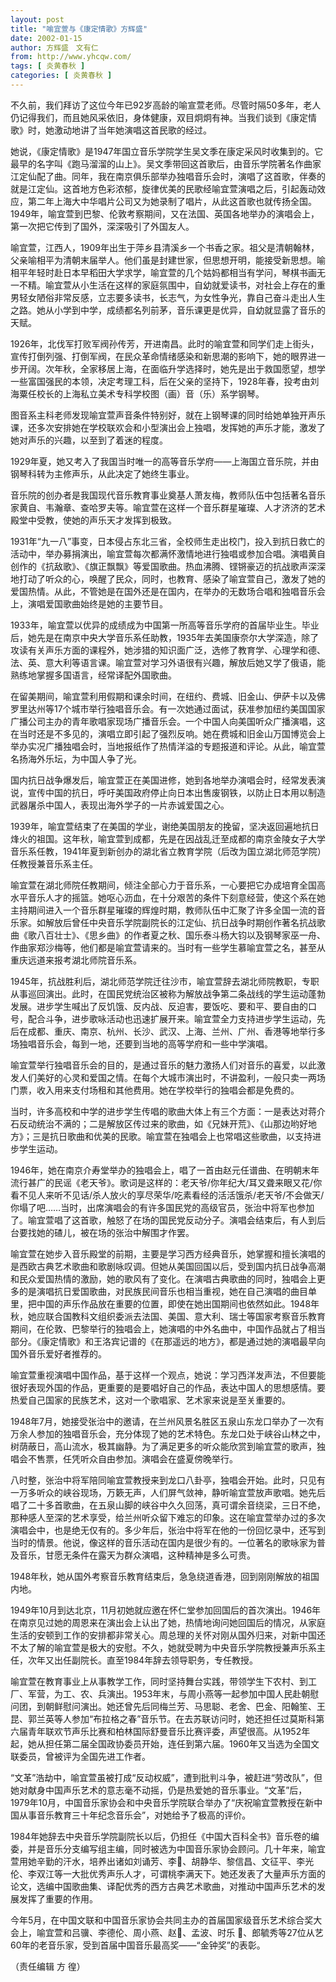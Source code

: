 ```yaml
---
layout: post
title: "喻宜萱与《康定情歌》方辉盛"
date: 2002-01-15
author: 方辉盛　文有仁
from: http://www.yhcqw.com/
tags: [ 炎黄春秋 ]
categories: [ 炎黄春秋 ]
---
```





不久前，我们拜访了这位今年已92岁高龄的喻宣萱老师。尽管时隔50多年，老人仍记得我们，而且她风采依旧，身体健康，双目炯炯有神。当我们谈到《康定情歌》时，她激动地讲了当年她演唱这首民歌的经过。


她说，《康定情歌》是1947年国立音乐学院学生吴文季在康定采风时收集到的。它最早的名字叫《跑马溜溜的山上》。吴文季带回这首歌后，由音乐学院著名作曲家江定仙配了曲。同年，我在南京俱乐部举办独唱音乐会时，演唱了这首歌，伴奏的就是江定仙。这首地方色彩浓郁，旋律优美的民歌经喻宜萱演唱之后，引起轰动效应，第二年上海大中华唱片公司又为她录制了唱片，从此这首歌也就传扬全国。1949年，喻宜萱到巴黎、伦敦考察期间，又在法国、英国各地举办的演唱会上，第一次把它传到了国外，深深吸引了外国友人。


喻宜萱，江西人，1909年出生于萍乡县清溪乡一个书香之家。祖父是清朝翰林，父亲喻相平为清朝末届举人。他们虽是封建世家，但思想开明，能接受新思想。喻相平年轻时赴日本早稻田大学求学，喻宜萱的几个姑妈都相当有学问，琴棋书画无一不精。喻宜萱从小生活在这样的家庭氛围中，自幼就爱读书，对社会上存在的重男轻女陋俗非常反感，立志要多读书，长志气，为女性争光，靠自己奋斗走出人生之路。她从小学到中学，成绩都名列前茅，音乐课更是优异，自幼就显露了音乐的天赋。


1926年，北伐军打败军阀孙传芳，开进南昌。此时的喻宜萱和同学们走上街头，宣传打倒列强、打倒军阀，在民众革命情绪感染和新思潮的影响下，她的眼界进一步开阔。次年秋，全家移居上海，在面临升学选择时，她先是出于救国愿望，想学一些富国强民的本领，决定考理工科，后在父亲的坚持下，1928年春，投考由刘海粟任校长的上海私立美术专科学校图（画）音（乐）系学钢琴。


图音系主科老师发现喻宜萱声音条件特别好，就在上钢琴课的同时给她单独开声乐课，还多次安排她在学校联欢会和小型演出会上独唱，发挥她的声乐才能，激发了她对声乐的兴趣，以至到了着迷的程度。

1929年夏，她又考入了我国当时唯一的高等音乐学府——上海国立音乐院，并由钢琴科转为主修声乐，从此决定了她终生事业。


音乐院的创办者是我国现代音乐教育事业奠基人萧友梅，教师队伍中包括著名音乐家黄自、韦瀚章、查哈罗夫等。喻宜萱在这样一个音乐群星璀璨、人才济济的艺术殿堂中受教，使她的声乐天才发挥到极致。


1931年“九一八”事变，日本侵占东北三省，全校师生走出校门，投入到抗日救亡的活动中，举办募捐演出，喻宜萱每次都满怀激情地进行独唱或参加合唱。演唱黄自创作的《抗敌歌》、《旗正飘飘》等爱国歌曲。热血沸腾、铿锵豪迈的抗战歌声深深地打动了听众的心，唤醒了民众，同时，也教育、感染了喻宜萱自己，激发了她的爱国热情。从此，不管她是在国外还是在国内，在举办的无数场合唱和独唱音乐会上，演唱爱国歌曲始终是她的主要节目。


1933年，喻宜萱以优异的成绩成为中国第一所高等音乐学府的首届毕业生。毕业后，她先是在南京中央大学音乐系任助教，1935年去美国康奈尔大学深造，除了攻读有关声乐方面的课程外，她涉猎的知识面广泛，选修了教育学、心理学和德、法、英、意大利等语言课。喻宜萱对学习外语很有兴趣，解放后她又学了俄语，能熟练地掌握多国语言，经常译配外国歌曲。


在留美期间，喻宜萱利用假期和课余时间，在纽约、费城、旧金山、伊萨卡以及佛罗里达州等17个城市举行独唱音乐会。有一次她通过面试，获准参加纽约美国国家广播公司主办的青年歌唱家现场广播音乐会。一个中国人向美国听众广播演唱，这在当时还是不多见的，演唱立即引起了强烈反响。她在费城和旧金山万国博览会上举办实况广播独唱会时，当地报纸作了热情洋溢的专题报道和评论。从此，喻宜萱名扬海外乐坛，为中国人争了光。


国内抗日战争爆发后，喻宜萱正在美国进修，她到各地举办演唱会时，经常发表演说，宣传中国的抗日，呼吁美国政府停止向日本出售废钢铁，以防止日本用以制造武器屠杀中国人，表现出海外学子的一片赤诚爱国之心。


1939年，喻宜萱结束了在美国的学业，谢绝美国朋友的挽留，坚决返回遍地抗日烽火的祖国。这年秋，喻宜萱到成都，先是在因战乱迁至成都的南京金陵女子大学音乐系任教，1941年夏到新创办的湖北省立教育学院（后改为国立湖北师范学院）任教授兼音乐系主任。


喻宜萱在湖北师院任教期间，倾注全部心力于音乐系，一心要把它办成培育全国高水平音乐人才的摇篮。她呕心沥血，在十分艰苦的条件下刻意经营，使这个系在她主持期间进入一个音乐群星璀璨的辉煌时期，教师队伍中汇聚了许多全国一流的音乐家。如解放后曾任中央音乐学院副院长的江定仙、抗日战争时期创作著名抗战歌曲《歌八百壮士》、《思乡曲》的作者夏之秋、国乐泰斗杨大钧以及钢琴家巫一舟、作曲家郑沙梅等，他们都是喻宜萱请来的。当时有一些学生慕喻宜萱之名，甚至从重庆远道来报考湖北师院音乐系。


1945年，抗战胜利后，湖北师范学院迁往沙市，喻宜萱辞去湖北师院教职，专职从事巡回演出。此时，在国民党统治区被称为解放战争第二条战线的学生运动蓬勃发展。进步学生喊出了反饥饿、反内战、反迫害，要饭吃、要和平、要自由的口号，配合斗争，进步歌咏活动也迅速扩展开来。喻宜萱全力支持进步学生运动，先后在成都、重庆、南京、杭州、长沙、武汉、上海、兰州、广州、香港等地举行多场独唱音乐会，每到一地，还要到当地的高等学府和一些中学演唱。


喻宜萱举行独唱音乐会的目的，是通过音乐的魅力激扬人们对音乐的喜爱，以此激发人们美好的心灵和爱国之情。在每个大城市演出时，不讲盈利，一般只卖一两场门票，收入用来支付场租和其他费用。她在学校举行的独唱会都是免费的。


当时，许多高校和中学的进步学生传唱的歌曲大体上有三个方面：一是表达对蒋介石反动统治不满的；二是解放区传过来的歌曲，如《兄妹开荒》、《山那边哟好地方》；三是抗日歌曲和优美的民歌。喻宜萱在独唱会上也常唱这些歌曲，以支持进步学生运动。


1946年，她在南京介寿堂举办的独唱会上，唱了一首由赵元任谱曲、在明朝末年流行甚广的民谣《老天爷》。歌词是这样的：老天爷/你年纪大/耳又聋来眼又花/你看不见人来听不见话/杀人放火的享尽荣华/吃素看经的活活饿杀/老天爷/不会做天/你塌了吧……当时，出席演唱会的有许多国民党的高级官员，张治中将军也参加了。喻宜萱唱了这首歌，触怒了在场的国民党反动分子。演唱会结束后，有人到后台要找她的碴儿，被在场的张治中解围才作罢。


喻宜萱在她步入音乐殿堂的前期，主要是学习西方经典音乐，她掌握和擅长演唱的是西欧古典艺术歌曲和歌剧咏叹调。但她从美国回国以后，受到国内抗日战争高潮和民众爱国热情的激励，她的歌风有了变化。在演唱古典歌曲的同时，独唱会上更多的是演唱抗日爱国歌曲，对民族民间音乐也相当重视，她在自己演唱的曲目单里，把中国的声乐作品放在重要的位置，即使在她出国期间也依然如此。1948年秋，她应联合国教科文组织委派去法国、美国、意大利、瑞士等国家考察音乐教育期间，在伦敦、巴黎举行的独唱会上，她演唱的中外名曲中，中国作品就占了相当部分。《康定情歌》和王洛宾记谱的《在那遥远的地方》，都是通过她的演唱最早向国外音乐爱好者推荐的。


喻宜萱重视演唱中国作品，基于这样一个观点，她说：学习西洋发声法，不但要能很好表现外国的作品，更重要的是要唱好自己的作品，表达中国人的思想感情。要热爱自己国家的民族艺术，这对一个歌唱家、艺术家来说是至关重要的。


1948年7月，她接受张治中的邀请，在兰州风景名胜区五泉山东龙口举办了一次有万余人参加的独唱音乐会，充分体现了她的艺术特色。东龙口处于峡谷山林之中，树荫蔽日，高山流水，极其幽静。为了满足更多的听众能欣赏到喻宜萱的歌声，独唱会不售票，任凭听众自由参加。演唱会在盛夏傍晚举行。


八时整，张治中将军陪同喻宜萱教授来到龙口八卦亭，独唱会开始。此时，只见有一万多听众的峡谷现场，万簌无声，人们屏气敛神，静听喻宜萱放声歌唱。她先后唱了二十多首歌曲，在五泉山脚的峡谷中久久回荡，真可谓余音绕梁，三日不绝，那种感人至深的艺术享受，给兰州听众留下难忘的印象。这在喻宜萱举办过的多次演唱会中，也是绝无仅有的。多少年后，张治中将军在他的一份回忆录中，还写到当时的情景。他说，像这样的音乐活动在国内是很少有的。一位著名的歌咏家为普及音乐，甘愿无条件在露天为群众演唱，这种精神是多么可贵。

1948年秋，她从国外考察音乐教育结束后，急急绕道香港，回到刚刚解放的祖国内地。


1949年10月到达北京，11月初她就应邀在怀仁堂参加回国后的首次演出。1946年在南京见过她的周恩来在演出会上认出了她，热情地询问她回国后的情况，从家庭生活的安顿到工作的安排都非常关心。周总理的关怀对刚从国外归来，对新中国还不太了解的喻宜萱是极大的安慰。不久，她就受聘为中央音乐学院教授兼声乐系主任，次年又出任副院长。直至1984年辞去领导职务，专任教授。


喻宜萱在教育事业上从事教学工作，同时坚持舞台实践，带领学生下农村、到工厂、军营，为工、农、兵演出。1953年末，与周小燕等一起参加中国人民赴朝慰问团，到朝鲜慰问演出。她还曾先后同梅兰芳、马思聪、老舍、巴金、阳翰笙、王昆、郭兰英等人参加“布拉格之春”音乐节。在去苏联访问时，她还担任过莫斯科第六届青年联欢节声乐比赛和柏林国际舒曼音乐比赛评委，声望很高。从1952年起，她从担任第二届全国政协委员开始，连任到第六届。1960年又当选为全国文联委员，曾被评为全国先进工作者。


“文革”浩劫中，喻宜萱虽被打成“反动权威”，遭到批判斗争，被赶进“劳改队”，但她对献身中国声乐艺术的意志毫不动摇，仍是热爱她的音乐事业。“文革”后，1979年10月，中国音乐家协会和中央音乐学院联合举办了“庆祝喻宜萱教授在新中国从事音乐教育三十年纪念音乐会”，对她给予了极高的评价。


1984年她辞去中央音乐学院副院长以后，仍担任《中国大百科全书》音乐卷的编委，并是音乐分支编写组主编，同时被选为中国音乐家协会顾问。几十年来，喻宜萱用她辛勤的汗水，培养出诸如刘诵芳、李、胡静华、黎信昌、文征平、李光伦、李双江等一大批优秀声乐人才，可谓桃李满天下。她还发表了大量声乐方面的论文，选编中国歌曲集、译配优秀的西方古典艺术歌曲，对推动中国声乐艺术的发展发挥了重要的作用。

今年5月，在中国文联和中国音乐家协会共同主办的首届国家级音乐艺术综合奖大会上，喻宜萱和吕骥、李德伦、周小燕、赵、孟波、时乐 
、郎毓秀等27位从艺60年的老音乐家，受到首届中国音乐最高奖——“金钟奖”的表彰。

（责任编辑 方 徨）



